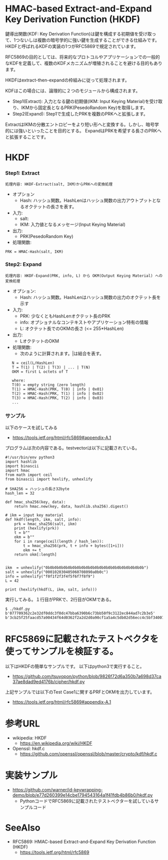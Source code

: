 # HMAC-based Extract-and-Expand Key Derivation Function (HKDF)
鍵導出関数(KDF: Key Derivation Function)は鍵を構成する初期値を受け取って、1つないしは複数の暗号学的に強い鍵を生成することができる仕組みです。
HKDFと呼ばれるKDFの実装の1つがRFC5869で規定されています。

RFC5869の目的としては、将来的なプロトコルやアプリケーションでの一般的なKDFを定義して、複数のKDFメカニズムが増殖されることを避ける目的もあります。

HKDFはextract-then-expandの枠組みに従って処理されます。

KDFはこの場合には、論理的に２つのモジュールから構成されます。
- Step1(Extract): 入力となる鍵の初期値(IKM: Input Keying Material)を受け取り、IKMから固定長となるPRK(PesedoRandom Key)を取得します。
- Step2(Expand):  Step1で生成したPRKを複数のPRKへと拡張します。


ExtractはIKMの分散エントロピーをより短い形へと変換する。しかし、暗号学的には強いといったことを目的とする。
ExpandはPRKを希望する長さのPRKへと拡張することです。

# HKDF

### Step1: Extract
```
処理内容: HKDF-Extract(salt, IKM)からPRKへの変換処理
```

- オプション
  - Hash: ハッシュ関数。HashLenはハッシュ関数の出力アウトプットとなるオクテットの長さを表す。
- 入力: 
  - salt:
  - IKM:  入力値となるメッセージ(Input Keying Material)
- 出力: 
  - PRK(PesedoRandom Key)
- 処理関数:
```
PRK = HMAC-Hash(salt, IKM)
```

### Step2: Expand
```
処理内容: HKDF-Expand(PRK, info, L) から OKM(Output Keying Material) への変換処理
```

- オプション:
  - Hash: ハッシュ関数。HashLenはハッシュ関数の出力のオクテット長を示す
- 入力:
  - PRK:  少なくともHashLenオクテット長のPRK
  - info: オプショナルなコンテキストやアプリケーション特有の情報
  - L:    オクテット長でのOKMの長さ (<= 255*HashLen)
- 出力:
  - LオクテットのOKM
- 処理関数:
  - 次のように計算されます。|は結合を表す。
```
   N = ceil(L/HashLen)
   T = T(1) | T(2) | T(3) | ... | T(N)
   OKM = first L octets of T

   where:
   T(0) = empty string (zero length)
   T(1) = HMAC-Hash(PRK, T(0) | info | 0x01)
   T(2) = HMAC-Hash(PRK, T(1) | info | 0x02)
   T(3) = HMAC-Hash(PRK, T(2) | info | 0x03)
   ...
```


### サンプル
以下のケースを試してみる
- https://tools.ietf.org/html/rfc5869#appendix-A.1


プログラムは次の内容である。testvectorは以下に記載されている。
```
#!/usr/bin/env python3
import hashlib
import binascii
import hmac
from math import ceil
from binascii import hexlify, unhexlify

# SHA256 = ハッシュの長さ32byte
hash_len = 32

def hmac_sha256(key, data):
    return hmac.new(key, data, hashlib.sha256).digest()

# ikm = input key material
def hkdf(length, ikm, salt, info):
    prk = hmac_sha256(salt, ikm)
    print (hexlify(prk))
    t = b"" 
    okm = b"" 
    for i in range(ceil(length / hash_len)):
        t = hmac_sha256(prk, t + info + bytes([1+i]))
        okm += t
    return okm[:length]


ikm  = unhexlify("0b0b0b0b0b0b0b0b0b0b0b0b0b0b0b0b0b0b0b0b0b0b")
salt = unhexlify("000102030405060708090a0b0c")
info = unhexlify("f0f1f2f3f4f5f6f7f8f9")
L = 42

print (hexlify(hkdf(L, ikm, salt, info)))
```

実行してみる。１行目がPRKで、2行目がOKMである。
```
$ ./hkdf.py 
b'077709362c2e32df0ddc3f0dc47bba6390b6c73bb50f9c3122ec844ad7c2b3e5'
b'3cb25f25faacd57a90434f64d0362f2a2d2d0a90cf1a5a4c5db02d56ecc4c5bf34007208d5b887185865'
```


# RFC5869に記載されたテストベクタを使ってサンプルを検証する。
以下はHKDFの簡単なサンプルです。
以下はpython3で実行すること。
- https://github.com/tsuyopon/python/blob/9826f72d6a350b7a698d37ca37ae8dad9ed4176b/cipher/hkdf.py

上記サンプルでは以下のTest Case1に関するPRFとOKMを出力しています。
- https://tools.ietf.org/html/rfc5869#appendix-A.1

# 参考URL
- wikipedia: HKDF
  - https://en.wikipedia.org/wiki/HKDF
- Openssl: hkdf.c
  - https://github.com/openssl/openssl/blob/master/crypto/kdf/hkdf.c

# 実装サンプル
- https://github.com/warner/id-keywrapping-demo/blob/e77d260399e14cbe1794543164a1f41fdb4b86b0/hkdf.py
  - PythonコードでRFC5869に記載されたテストベクターを試しているサンプルコード

# SeeAlso
- RFC5869: HMAC-based Extract-and-Expand Key Derivation Function (HKDF)
  - https://tools.ietf.org/html/rfc5869
